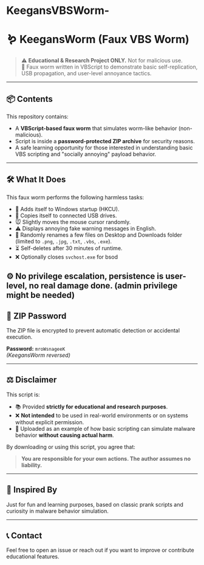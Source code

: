 # KeegansVBSWorm-
# 🪱 KeegansWorm (Faux VBS Worm)

> ⚠️ **Educational & Research Project ONLY.** Not for malicious use.  
> 🧪 Faux worm written in VBScript to demonstrate basic self-replication, USB propagation, and user-level annoyance tactics.

---

## 📦 Contents

This repository contains:
- A **VBScript-based faux worm** that simulates worm-like behavior (non-malicious).
- Script is inside a **password-protected ZIP archive** for security reasons.
- A safe learning opportunity for those interested in understanding basic VBS scripting and "socially annoying" payload behavior.

---

## 🛠️ What It Does

This faux worm performs the following harmless tasks:

- 🔁 Adds itself to Windows startup (HKCU).
- 🧃 Copies itself to connected USB drives.
- 🐭 Slightly moves the mouse cursor randomly.
- ⚠️ Displays annoying fake warning messages in English.
- 🧠 Randomly renames a few files on Desktop and Downloads folder (limited to `.png`, `.jpg`, `.txt`, `.vbs`, `.exe`).
- ⏳ Self-deletes after 30 minutes of runtime.
- ❌ Optionally closes `svchost.exe` for bsod

⚙️ No privilege escalation, persistence is user-level, no real damage done.
(admin privilege might be needed)
---

## 🔐 ZIP Password

The ZIP file is encrypted to prevent automatic detection or accidental execution.

**Password:** `mroWsnageeK`  
*(KeegansWorm reversed)*

---

## ⚖️ Disclaimer

This script is:
- 📚 Provided **strictly for educational and research purposes**.
- ❌ **Not intended** to be used in real-world environments or on systems without explicit permission.
- 📎 Uploaded as an example of how basic scripting can simulate malware behavior **without causing actual harm**.

By downloading or using this script, you agree that:
> **You are responsible for your own actions. The author assumes no liability.**

---

## 🧠 Inspired By

Just for fun and learning purposes, based on classic prank scripts and curiosity in malware behavior simulation.

---

## 📞 Contact

Feel free to open an issue or reach out if you want to improve or contribute educational features.
